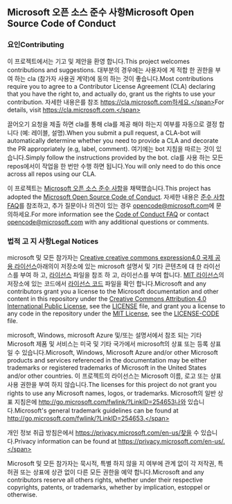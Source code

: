 ## <a name="microsoft-open-source-code-of-conduct"></a><span data-ttu-id="b34da-101">Microsoft 오픈 소스 준수 사항</span><span class="sxs-lookup"><span data-stu-id="b34da-101">Microsoft Open Source Code of Conduct</span></span>

### <a name="contributing"></a><span data-ttu-id="b34da-102">요인</span><span class="sxs-lookup"><span data-stu-id="b34da-102">Contributing</span></span>

<span data-ttu-id="b34da-103">이 프로젝트에서는 기고 및 제안을 환영 합니다.</span><span class="sxs-lookup"><span data-stu-id="b34da-103">This project welcomes contributions and suggestions.</span></span>  <span data-ttu-id="b34da-104">대부분의 경우에는 사용자에 게 적합 한 권한을 부여 하는 cla (참가자 사용권 계약)에 동의 하는 것이 좋습니다.</span><span class="sxs-lookup"><span data-stu-id="b34da-104">Most contributions require you to agree to a Contributor License Agreement (CLA) declaring that you have the right to, and actually do, grant us the rights to use your contribution.</span></span> <span data-ttu-id="b34da-105">자세한 내용은를 참조 https://cla.microsoft.com하세요.</span><span class="sxs-lookup"><span data-stu-id="b34da-105">For details, visit https://cla.microsoft.com.</span></span>

<span data-ttu-id="b34da-106">끌어오기 요청을 제출 하면 cla를 통해 cla를 제공 해야 하는지 여부를 자동으로 결정 합니다 (예: 레이블, 설명).</span><span class="sxs-lookup"><span data-stu-id="b34da-106">When you submit a pull request, a CLA-bot will automatically determine whether you need to provide a CLA and decorate the PR appropriately (e.g, label, comment).</span></span> <span data-ttu-id="b34da-107">여기에는 bot 지침을 따르는 것이 있습니다.</span><span class="sxs-lookup"><span data-stu-id="b34da-107">Simply follow the instructions provided by the bot.</span></span> <span data-ttu-id="b34da-108">cla를 사용 하는 모든 repos에서이 작업을 한 번만 수행 하면 됩니다.</span><span class="sxs-lookup"><span data-stu-id="b34da-108">You will only need to do this once across all repos using our CLA.</span></span>

<span data-ttu-id="b34da-109">이 프로젝트는 [Microsoft 오픈 소스 준수 사항](https://opensource.microsoft.com/codeofconduct/)을 채택했습니다.</span><span class="sxs-lookup"><span data-stu-id="b34da-109">This project has adopted the [Microsoft Open Source Code of Conduct](https://opensource.microsoft.com/codeofconduct/).</span></span>
<span data-ttu-id="b34da-110">자세한 내용은 [준수 사항 FAQ](https://opensource.microsoft.com/codeofconduct/faq/)를 참조하고, 추가 질문이나 의견이 있는 경우 [opencode@microsoft.com](mailto:opencode@microsoft.com)에 문의하세요.</span><span class="sxs-lookup"><span data-stu-id="b34da-110">For more information see the [Code of Conduct FAQ](https://opensource.microsoft.com/codeofconduct/faq/) or contact [opencode@microsoft.com](mailto:opencode@microsoft.com) with any additional questions or comments.</span></span>

### <a name="legal-notices"></a><span data-ttu-id="b34da-111">법적 고 지 사항</span><span class="sxs-lookup"><span data-stu-id="b34da-111">Legal Notices</span></span>

<span data-ttu-id="b34da-112">microsoft 및 모든 참가자는 [Creative creative commons expression4.0 국제 공용 라이선스](https://creativecommons.org/licenses/by/4.0/legalcode)아래의이 저장소에 있는 microsoft 설명서 및 기타 콘텐츠에 대 한 라이선스를 부여 하 고, [라이선스](LICENSE) 파일을 참조 하 고, 라이선스를 부여 합니다. [MIT 라이선스](https://opensource.org/licenses/MIT)의 저장소에 있는 코드에서 [라이선스 코드](LICENSE-CODE) 파일을 확인 합니다.</span><span class="sxs-lookup"><span data-stu-id="b34da-112">Microsoft and any contributors grant you a license to the Microsoft documentation and other content in this repository under the [Creative Commons Attribution 4.0 International Public License](https://creativecommons.org/licenses/by/4.0/legalcode), see the [LICENSE](LICENSE) file, and grant you a license to any code in the repository under the [MIT License](https://opensource.org/licenses/MIT), see the [LICENSE-CODE](LICENSE-CODE) file.</span></span>

<span data-ttu-id="b34da-113">microsoft, Windows, microsoft Azure 및/또는 설명서에서 참조 되는 기타 Microsoft 제품 및 서비스는 미국 및 기타 국가에서 microsoft의 상표 또는 등록 상표 일 수 있습니다.</span><span class="sxs-lookup"><span data-stu-id="b34da-113">Microsoft, Windows, Microsoft Azure and/or other Microsoft products and services referenced in the documentation may be either trademarks or registered trademarks of Microsoft in the United States and/or other countries.</span></span>
<span data-ttu-id="b34da-114">이 프로젝트의 라이선스는 Microsoft 이름, 로고 또는 상표 사용 권한을 부여 하지 않습니다.</span><span class="sxs-lookup"><span data-stu-id="b34da-114">The licenses for this project do not grant you rights to use any Microsoft names, logos, or trademarks.</span></span>
<span data-ttu-id="b34da-115">Microsoft의 일반 상표 지침은에 http://go.microsoft.com/fwlink/?LinkID=254653나와 있습니다.</span><span class="sxs-lookup"><span data-stu-id="b34da-115">Microsoft's general trademark guidelines can be found at http://go.microsoft.com/fwlink/?LinkID=254653.</span></span>

<span data-ttu-id="b34da-116">개인 정보 취급 방침은에서 https://privacy.microsoft.com/en-us/찾을 수 있습니다.</span><span class="sxs-lookup"><span data-stu-id="b34da-116">Privacy information can be found at https://privacy.microsoft.com/en-us/.</span></span>

<span data-ttu-id="b34da-117">Microsoft 및 모든 참가자는 묵시적, 특별 하지 않을 지 여부에 관계 없이 각 저작권, 특허권 또는 상표에 상관 없이 다른 모든 권한을 예약 합니다.</span><span class="sxs-lookup"><span data-stu-id="b34da-117">Microsoft and any contributors reserve all others rights, whether under their respective copyrights, patents, or trademarks, whether by implication, estoppel or otherwise.</span></span>
